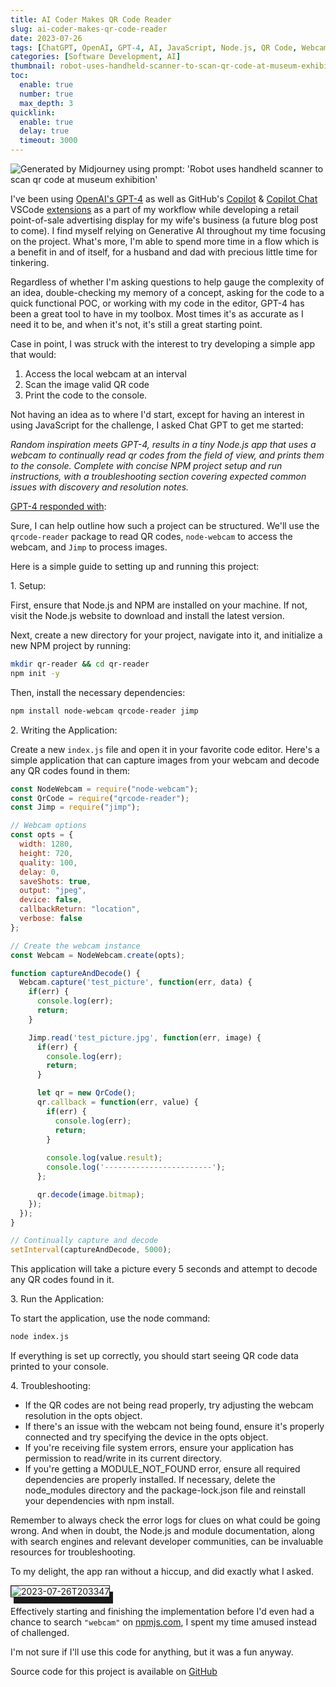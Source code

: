 ```yaml
---
title: AI Coder Makes QR Code Reader
slug: ai-coder-makes-qr-code-reader
date: 2023-07-26
tags: [ChatGPT, OpenAI, GPT-4, AI, JavaScript, Node.js, QR Code, Webcam, NPM]
categories: [Software Development, AI]
thumbnail: robot-uses-handheld-scanner-to-scan-qr-code-at-museum-exhibition_preview.png
toc:
  enable: true
  number: true
  max_depth: 3
quicklink:
  enable: true
  delay: true
  timeout: 3000
---
```


<p><img src="/2023/07/26/ai-coder-makes-qr-code-reader/robot-uses-handheld-scanner-to-scan-qr-code-at-museum-exhibition.png" alt="Generated by Midjourney using prompt: 'Robot uses handheld scanner to scan qr code at museum exhibition'" loading="lazy"></p>

I've been using [OpenAI's GPT-4](https://openai.com/chatgpt) as well as GitHub's [Copilot](https://github.com/features/copilot) & [Copilot Chat](https://github.blog/2023-03-22-github-copilot-x-the-ai-powered-developer-experience/) VSCode [extensions](https://code.visualstudio.com/docs/editor/artificial-intelligence) as a part of my workflow while developing a retail point-of-sale advertising display for my wife's business (a future blog post to come). I find myself relying on Generative AI throughout my time focusing on the project. What's more, I'm able to spend more time in a flow which is a benefit in and of itself, for a husband and dad with precious little time for tinkering.

Regardless of whether I'm asking questions to help gauge the complexity of an idea, double-checking my memory of a concept, asking for the code to a quick functional POC, or working with my code in the editor, GPT-4 has been a great tool to have in my toolbox. Most times it's as accurate as I need it to be, and when it's not, it's still a great starting point.  

Case in point, I was struck with the interest to try developing a simple app that would:
1. Access the local webcam at an interval
2. Scan the image valid QR code
3. Print the code to the console.
 
Not having an idea as to where I'd start, except for having an interest in using JavaScript for the challenge, I asked Chat GPT to get me started:

<div class="chat-gpt-message">

*Random inspiration meets GPT-4, results in a tiny Node.js app that uses a webcam to continually read qr codes from the field of view, and prints them to the console. Complete with concise NPM project setup and run instructions, with a troubleshooting section covering expected common issues with discovery and resolution notes.*

</div>

[GPT-4 responded with](https://chat.openai.com/share/c00827ed-e294-4acf-8bf9-bad2382165f4):

<div class="chat-gpt-message">

Sure, I can help outline how such a project can be structured. We'll use the `qrcode-reader` package to read QR codes, `node-webcam` to access the webcam, and `Jimp` to process images.

Here is a simple guide to setting up and running this project:

<span class="chat-gpt-response-step-header">1. Setup:</span>

First, ensure that Node.js and NPM are installed on your machine. If not, visit the Node.js website to download and install the latest version.

Next, create a new directory for your project, navigate into it, and initialize a new NPM project by running:

```bash
mkdir qr-reader && cd qr-reader
npm init -y
```

Then, install the necessary dependencies:

```bash
npm install node-webcam qrcode-reader jimp
```

<span class="chat-gpt-response-step-header">2. Writing the Application:</span>

Create a new `index.js` file and open it in your favorite code editor. Here's a simple application that can capture images from your webcam and decode any QR codes found in them:

```javascript
const NodeWebcam = require("node-webcam");
const QrCode = require("qrcode-reader");
const Jimp = require("jimp");

// Webcam options
const opts = {
  width: 1280,
  height: 720,
  quality: 100,
  delay: 0,
  saveShots: true,
  output: "jpeg",
  device: false,
  callbackReturn: "location",
  verbose: false
};

// Create the webcam instance
const Webcam = NodeWebcam.create(opts);

function captureAndDecode() {
  Webcam.capture('test_picture', function(err, data) {
    if(err) {
      console.log(err);
      return;
    }

    Jimp.read('test_picture.jpg', function(err, image) {
      if(err) {
        console.log(err);
        return;
      }

      let qr = new QrCode();
      qr.callback = function(err, value) {
        if(err) {
          console.log(err);
          return;
        }
        
        console.log(value.result);
        console.log('------------------------');
      };

      qr.decode(image.bitmap);
    });
  });
}

// Continually capture and decode
setInterval(captureAndDecode, 5000);
```

This application will take a picture every 5 seconds and attempt to decode any QR codes found in it.

<span class="chat-gpt-response-step-header">3. Run the Application:</span>

To start the application, use the node command:

```bash
node index.js
```

If everything is set up correctly, you should start seeing QR code data printed to your console.

<span class="chat-gpt-response-step-header">4. Troubleshooting:</span>

- If the QR codes are not being read properly, try adjusting the webcam resolution in the opts object.
- If there's an issue with the webcam not being found, ensure it's properly connected and try specifying the device in the opts object.
- If you're receiving file system errors, ensure your application has permission to read/write in its current directory.
- If you're getting a MODULE_NOT_FOUND error, ensure all required dependencies are properly installed. If necessary, delete the node_modules directory and the package-lock.json file and reinstall your dependencies with npm install.

Remember to always check the error logs for clues on what could be going wrong. And when in doubt, the Node.js and module documentation, along with search engines and relevant developer communities, can be invaluable resources for troubleshooting.

</div>

To my delight, the app ran without a hiccup, and did exactly what I asked.  

<p><img id="9c2593ed-abb7-4559-afcc-b13cb79e726d" style="border: 1px solid; box-shadow: 5px 10px; cursor: pointer;" data-src="/2023/07/26/ai-coder-makes-qr-code-reader/2023-07-26T203347.png" alt="2023-07-26T203347" src="/2023/07/26/ai-coder-makes-qr-code-reader/2023-07-26T203347.png" loading="lazy" onclick="document.getElementById('9c2593ed-abb7-4559-afcc-b13cb79e726d').requestFullscreen();"></p>

Effectively starting and finishing the implementation before I'd even had a chance to search `"webcam"` on [npmjs.com](https://www.npmjs.com/), I spent my time amused instead of challenged.

I'm not sure if I'll use this code for anything, but it was a fun anyway.

Source code for this project is available on [GitHub](https://github.com/matthewcorven/ai-coder-makes-qr-code-reader)